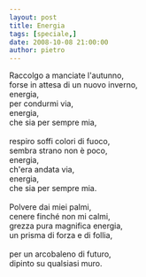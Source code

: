 ```yaml
---
layout: post
title: Energia
tags: [speciale,]
date: 2008-10-08 21:00:00
author: pietro
---
```

Raccolgo a manciate l'autunno,<br/>forse in attesa di un nuovo inverno,<br/>energia,<br/>per condurmi via,<br/>energia,<br/>che sia per sempre mia,<br/><br/>respiro soffi colori di fuoco,<br/>sembra strano non è poco,<br/>energia,<br/>ch'era andata via,<br/>energia,<br/>che sia per sempre mia.<br/><br/>Polvere dai miei palmi,<br/>cenere finché non mi calmi,<br/>grezza pura magnifica energia,<br/>un prisma di forza e di follia,<br/><br/>per un arcobaleno di futuro,<br/>dipinto su qualsiasi muro.
